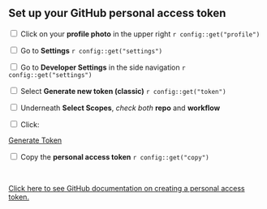 ## Set up your GitHub personal access token

<input type="checkbox"> Click on your **profile photo** in the upper right `r config::get("profile")`

<input type="checkbox"> Go to **Settings** `r config::get("settings")`

<input type="checkbox"> Go to **Developer Settings** in the side navigation `r config::get("settings")`

<input type="checkbox"> Select **Generate new token (classic)** `r config::get("token")`

<input type="checkbox"> Underneath **Select Scopes**, *check both* **repo** and **workflow**

<input type="checkbox"> Click: <div class = "github_button"><a href="https://github.com/settings/tokens/new"> Generate Token</a></div>

<input type="checkbox"> Copy the **personal access token** `r config::get("copy")`

<br>

[Click here to see GitHub documentation on creating a personal access token.](https://docs.github.com/en/authentication/keeping-your-account-and-data-secure/managing-your-personal-access-tokens)
